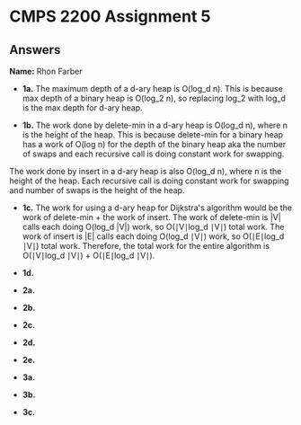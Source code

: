 # CMPS 2200 Assignment 5
## Answers

**Name:** Rhon Farber






- **1a.**
The maximum depth of a d-ary heap is O(log_d n). This is because max depth of a binary heap is O(log_2 n), so replacing log_2 with log_d is the max depth for d-ary heap.

- **1b.**
The work done by delete-min in a d-ary heap is O(log_d n), where n is the height of the heap. This is because delete-min for a binary heap has a work of O(log n) for the depth of the binary heap aka the number of swaps and each recursive call is doing constant work for swapping.

The work done by insert in a d-ary heap is also O(log_d n), where n is the height of the heap. Each recursive call is doing constant work for swapping and number of swaps is the height of the heap.

- **1c.**
The work for using a d-ary heap for Dijkstra's algorithm would be the work of delete-min + the work of insert. The work of delete-min is |V| calls each doing O(log_d |V|) work, so O(∣V∣log_d ∣V∣) total work. The work of insert is |E| calls each doing O(log_d ∣V∣) work, so O(∣E∣log_d ∣V∣) total work. Therefore, the total work for the entire algorithm is O(∣V∣log_d ∣V∣) + O(∣E∣log_d ∣V∣).

- **1d.**


- **2a.**


- **2b.**


- **2c.**

- **2d.**

- **2e.**



- **3a.**


- **3b.**


- **3c.**
